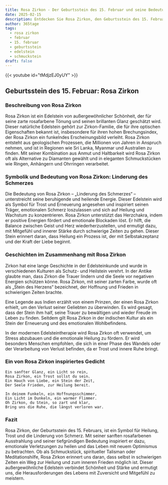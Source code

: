 ```yaml
---
title: Rosa Zirkon - Der Geburtsstein des 15. Februar und seine Bedeutung
date: 2025-02-15
description: Entdecken Sie Rosa Zirkon, den Geburtsstein des 15. Februar, der Linderung des Schmerzes symbolisiert. Seine Symbolik und Geschichte werden Sie inspirieren.
author: 365tage
tags:
  - rosa zirkon
  - februar
  - 15. februar
  - geburtsstein
  - edelstein
  - schmuckstein
draft: false
---
```


{{< youtube id="tMdjzEJ0yUY" >}}

## Geburtsstein des 15. Februar: Rosa Zirkon

### Beschreibung von Rosa Zirkon

Rosa Zirkon ist ein Edelstein von außergewöhnlicher Schönheit, der für seine zarte rosafarbene Tönung und seinen brillanten Glanz geschätzt wird. Dieser natürliche Edelstein gehört zur Zirkon-Familie, die für ihre optischen Eigenschaften bekannt ist, insbesondere für ihren hohen Brechungsindex, der Rosa Zirkon ein funkelndes Erscheinungsbild verleiht. Rosa Zirkon entsteht aus geologischen Prozessen, die Millionen von Jahren in Anspruch nehmen, und ist in Regionen wie Sri Lanka, Myanmar und Australien zu finden. Mit seiner Kombination aus Anmut und Haltbarkeit wird Rosa Zirkon oft als Alternative zu Diamanten gewählt und in eleganten Schmuckstücken wie Ringen, Anhängern und Ohrringen verarbeitet.

### Symbolik und Bedeutung von Rosa Zirkon: Linderung des Schmerzes

Die Bedeutung von Rosa Zirkon – „Linderung des Schmerzes“ – unterstreicht seine beruhigende und heilende Energie. Dieser Edelstein wird als Symbol für Trost und Erneuerung angesehen und inspiriert seinen Träger, emotionalen Schmerz loszulassen und sich auf Heilung und Wachstum zu konzentrieren. Rosa Zirkon unterstützt das Herzchakra, indem er positive Energien fördert und emotionale Blockaden löst. Er hilft, die Balance zwischen Geist und Herz wiederherzustellen, und ermutigt dazu, mit Mitgefühl und innerer Stärke durch schwierige Zeiten zu gehen. Dieser Stein erinnert daran, dass Heilung ein Prozess ist, der mit Selbstakzeptanz und der Kraft der Liebe beginnt.

### Geschichten im Zusammenhang mit Rosa Zirkon

Zirkon hat eine lange Geschichte in der Edelsteinkunde und wurde in verschiedenen Kulturen als Schutz- und Heilstein verehrt. In der Antike glaubte man, dass Zirkon die Trauer lindern und die Seele vor negativen Energien schützen könne. Rosa Zirkon, mit seiner zarten Farbe, wurde oft als „Stein des Herzens“ bezeichnet, der Hoffnung und Frieden in schwierigen Zeiten brachte.

Eine Legende aus Indien erzählt von einem Prinzen, der einen Rosa Zirkon erhielt, um den Verlust seiner Geliebten zu überwinden. Es wird gesagt, dass der Stein ihm half, seine Trauer zu bewältigen und wieder Freude im Leben zu finden. Seitdem gilt Rosa Zirkon in der indischen Kultur als ein Stein der Erneuerung und des emotionalen Wohlbefindens.

In der modernen Edelsteintherapie wird Rosa Zirkon oft verwendet, um Stress abzubauen und die emotionale Heilung zu fördern. Er wird besonders Menschen empfohlen, die sich in einer Phase des Wandels oder der Verarbeitung von Verlust befinden, da er Trost und innere Ruhe bringt.

### Ein von Rosa Zirkon inspiriertes Gedicht

```
Ein sanfter Glanz, ein Licht so rein,  
Rosa Zirkon, ein Trost sollst du sein.  
Ein Hauch von Liebe, ein Stein der Zeit,  
Der Seele Frieden, zur Heilung bereit.  

In deinem Funkeln, ein Hoffnungsschimmer,  
Ein Licht im Dunkeln, ein warmer Flimmer.  
Oh Zirkon, du Stein, so zart und klar,  
Bring uns die Ruhe, die längst verloren war.  
```

### Fazit

Rosa Zirkon, der Geburtsstein des 15. Februars, ist ein Symbol für Heilung, Trost und die Linderung von Schmerz. Mit seiner sanften rosafarbenen Ausstrahlung und seiner tiefgründigen Bedeutung inspiriert er dazu, emotionale Verletzungen zu heilen und das Leben mit neuem Optimismus zu betrachten. Ob als Schmuckstück, spiritueller Talisman oder Meditationshilfe, Rosa Zirkon erinnert uns daran, dass selbst in schwierigen Zeiten ein Weg zur Heilung und zum inneren Frieden möglich ist. Dieser außergewöhnliche Edelstein verbindet Schönheit und Stärke und ermutigt uns, die Herausforderungen des Lebens mit Zuversicht und Mitgefühl zu meistern.